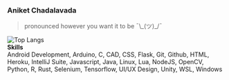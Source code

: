 ### Aniket Chadalavada

> pronounced however you want it to be ¯\\\_(ツ)_/¯

![Top Langs](https://github-readme-stats.vercel.app/api/top-langs/?username=ThatCrispyToast&langs_count=10&layout=compact&theme=dark&bg_color=0d1117&border_color=272c33)
<br>
**Skills**
<br>
Android Development, Arduino, C, CAD, CSS, Flask, Git, Github, HTML, Heroku, IntelliJ Suite, Javascript, Java, Linux, Lua, NodeJS, OpenCV, Python, R, Rust, Selenium, Tensorflow, UI/UX Design, Unity, WSL, Windows
